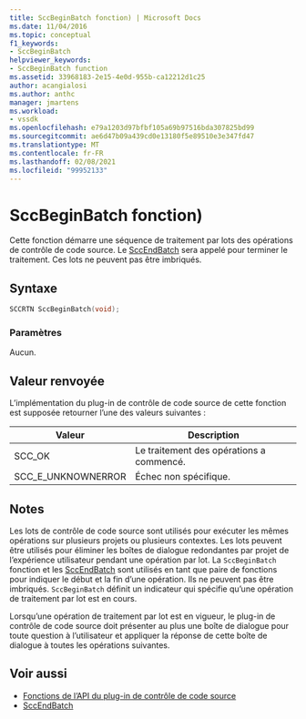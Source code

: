 ```yaml
---
title: SccBeginBatch fonction) | Microsoft Docs
ms.date: 11/04/2016
ms.topic: conceptual
f1_keywords:
- SccBeginBatch
helpviewer_keywords:
- SccBeginBatch function
ms.assetid: 33968183-2e15-4e0d-955b-ca12212d1c25
author: acangialosi
ms.author: anthc
manager: jmartens
ms.workload:
- vssdk
ms.openlocfilehash: e79a1203d97bfbf105a69b97516bda307825bd99
ms.sourcegitcommit: ae6d47b09a439cd0e13180f5e89510e3e347fd47
ms.translationtype: MT
ms.contentlocale: fr-FR
ms.lasthandoff: 02/08/2021
ms.locfileid: "99952133"
---
```

# <a name="sccbeginbatch-function"></a>SccBeginBatch fonction)
Cette fonction démarre une séquence de traitement par lots des opérations de contrôle de code source. Le [SccEndBatch](../extensibility/sccendbatch-function.md) sera appelé pour terminer le traitement. Ces lots ne peuvent pas être imbriqués.

## <a name="syntax"></a>Syntaxe

```cpp
SCCRTN SccBeginBatch(void);
```

### <a name="parameters"></a>Paramètres
 Aucun.

## <a name="return-value"></a>Valeur renvoyée
 L’implémentation du plug-in de contrôle de code source de cette fonction est supposée retourner l’une des valeurs suivantes :

|Valeur|Description|
|-----------|-----------------|
|SCC_OK|Le traitement des opérations a commencé.|
|SCC_E_UNKNOWNERROR|Échec non spécifique.|

## <a name="remarks"></a>Notes
 Les lots de contrôle de code source sont utilisés pour exécuter les mêmes opérations sur plusieurs projets ou plusieurs contextes. Les lots peuvent être utilisés pour éliminer les boîtes de dialogue redondantes par projet de l’expérience utilisateur pendant une opération par lot. La `SccBeginBatch` fonction et les [SccEndBatch](../extensibility/sccendbatch-function.md) sont utilisés en tant que paire de fonctions pour indiquer le début et la fin d’une opération. Ils ne peuvent pas être imbriqués. `SccBeginBatch` définit un indicateur qui spécifie qu’une opération de traitement par lot est en cours.

 Lorsqu’une opération de traitement par lot est en vigueur, le plug-in de contrôle de code source doit présenter au plus une boîte de dialogue pour toute question à l’utilisateur et appliquer la réponse de cette boîte de dialogue à toutes les opérations suivantes.

## <a name="see-also"></a>Voir aussi
- [Fonctions de l’API du plug-in de contrôle de code source](../extensibility/source-control-plug-in-api-functions.md)
- [SccEndBatch](../extensibility/sccendbatch-function.md)
